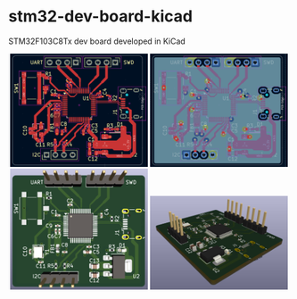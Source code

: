 # stm32-dev-board-kicad
STM32F103C8Tx dev board developed in KiCad

<p align="center">
  <img width="49%" src="1.png">
  <img width="49%" src="2.png">
  <img width="49%" src="3.png">
  <img width="49%" src="4.png">
</p>
